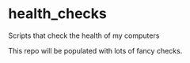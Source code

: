# health_checks
Scripts that check the health of my computers

This repo will be populated with lots of fancy checks.

